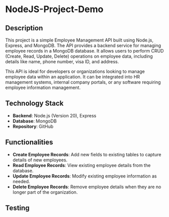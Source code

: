 # NodeJS-Project-Demo
## Description
This project is a simple Employee Management API built using Node.js, Express, and MongoDB. The API provides a backend service for managing employee records in a MongoDB database. It allows users to perform CRUD (Create, Read, Update, Delete) operations on employee data, including details like name, phone number, visa ID, and address.

This API is ideal for developers or organizations looking to manage employee data within an application. It can be integrated into HR management systems, internal company portals, or any software requiring employee information management. 

## Technology Stack
- **Backend**: Node.js (Version 20), Express
- **Database**: MongoDB
- **Repository**: GitHub


## Functionalities
- **Create Employee Records**: Add new fields to existing tables to capture details of new employees.
- **Read Employee Records**: View existing employee details from the database.
- **Update Employee Records**: Modify existing employee information as needed.
- **Delete Employee Records**: Remove employee details when they are no longer part of the organization.

## Testing
